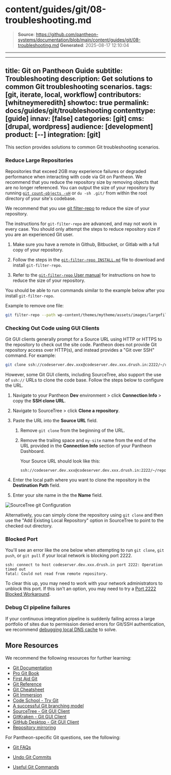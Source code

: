 # content/guides/git/08-troubleshooting.md

> **Source**: https://github.com/pantheon-systems/documentation/blob/main/content/guides/git/08-troubleshooting.md
> **Generated**: 2025-08-17 12:10:04

---

---
title: Git on Pantheon Guide
subtitle: Troubleshooting
description: Get solutions to common Git troubleshooting scenarios.
tags: [git, iterate, local, workflow]
contributors: [whitneymeredith]
showtoc: true
permalink: docs/guides/git/troubleshooting
contenttype: [guide]
innav: [false]
categories: [git]
cms: [drupal, wordpress]
audience: [development]
product: [--]
integration: [git]
---

This section provides solutions to common Git troubleshooting scenarios.

### Reduce Large Repositories

Repositories that exceed 2GB may experience failures or degraded performance when interacting with code via Git on Pantheon. We recommend that you reduce the repository size by removing objects that are no longer referenced. You can output the size of your repository by running [`git count-objects -vH`](https://git-scm.com/docs/git-count-objects) or `du -sh .git/` from within the root directory of your site's codebase.

We recommend that you use [git filter-repo](https://github.com/newren/git-filter-repo/) to reduce the size of your repository.

<Alert type="danger" title="Caution">

The instructions for `git-filter-repo` are advanced, and may not work in every case. You should only attempt the steps to reduce repository size if you are an experienced Git user.

</Alert>

1. Make sure you have a remote in Github, Bitbucket, or Gitlab with a full copy of your repository.

1. Follow the steps in the [`git-filter-repo INSTALL.md`](https://github.com/newren/git-filter-repo/blob/main/INSTALL.md) file to download and install `git-filter-repo`.

1. Refer to the [`git-filter-repo` User manual](https://htmlpreview.github.io/?https://github.com/newren/git-filter-repo/blob/docs/html/git-filter-repo.html) for instructions on how to reduce the size of your repository.

You should be able to run commands similar to the example below after you install `git-filter-repo`.

Example to remove one file:

```bash
git filter-repo --path wp-content/themes/mytheme/assets/images/largefile.mp4 --invert-paths
```

<Partial file="host-keys.md" />

### Checking Out Code using GUI Clients

Git GUI clients generally prompt for a Source URL using HTTP or HTTPS to the repository to check out the site code. Pantheon does not provide Git repository access over HTTP(s), and instead provides a "Git over SSH" command. For example:

```bash
git clone ssh://codeserver.dev.xxx@codeserver.dev.xxx.drush.in:2222/~/repository.git my-site
```

However, some Git GUI clients, including SourceTree, also support the use of
 `ssh://` URLs to clone the code base. Follow the steps below to configure the URL.

1. Navigate to your Pantheon **Dev** environment > click  **Connection Info** > copy the **SSH clone URL**.

1. Navigate to SourceTree > click **Clone a repository**.

1. Paste the URL into the **Source URL** field.

   1. Remove `git clone` from the beginning of the URL.

   1. Remove the trailing space and `my-site` name from the end of the URL provided in the **Connection Info** section of your Pantheon Dashboard.

      Your Source URL should look like this:

      ```
      ssh://codeserver.dev.xxx@codeserver.dev.xxx.drush.in:2222/~/repository.git
      ```

1. Enter the local path where you want to clone the repository in the **Destination Path** field.

1. Enter your site name in the the **Name** field.

![SourceTree git Configuration](../../../images/sourcetree-config.png)

Alternatively, you can simply clone the repository using `git clone` and then use the "Add Existing Local Repository" option in SourceTree to point to the checked out directory.

### Blocked Port

You'll see an error like the one below when attempting to run `git clone`, `git push`, or `git pull` if your local network is blocking port 2222.

```none
ssh: connect to host codeserver.dev.xxx.drush.in port 2222: Operation timed out
fatal: Could not read from remote repository.
```

To clear this up, you may need to work with your network administrators to unblock this port. If this isn't an option, you may need to try a [Port 2222 Blocked Workaround](/guides/sftp/port-2222).

### Debug CI pipeline failures
If your continuous integration pipeline is suddenly failing across a large portfolio of sites due to permission denied errors for Git/SSH authentication, we recommend [debugging local DNS cache](/local-dns-cache) to solve.

## More Resources

We recommend the following resources for further learning:

- [Git Documentation](https://git-scm.com/documentation)
- [Pro Git Book](https://git-scm.com/book/en/v2)
- [First Aid Git](https://github.com/magalhini/firstaidgit)
- [Git Reference](http://gitref.org/)
- [Git Cheatsheet](https://ndpsoftware.com/git-cheatsheet.html)
- [Git Immersion](http://gitimmersion.com/)
- [Code School - Try Git](https://try.github.io/levels/1/challenges/1)
- [A successful Git branching model](http://nvie.com/posts/a-successful-git-branching-model/)
- [SourceTree - Git GUI Client](https://www.sourcetreeapp.com/)
- [GitKraken - Git GUI Client](https://www.gitkraken.com/)
- [GitHub Desktop - Git GUI Client](https://desktop.github.com/)
- [Repository mirroring](https://docs.gitlab.com/ee/user/project/repository/mirror/)

For Pantheon-specific Git questions, see the following:

- [Git FAQs](/guides/git/faq-git)

- [Undo Git Commits](/guides/git/undo-commits)

- [Useful Git Commands](/guides/git/useful-commands)
